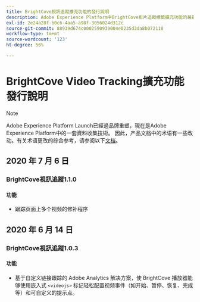 ```yaml
---
title: BrightCove視訊追蹤擴充功能的發行說明
description: Adobe Experience Platform中BrightCove影片追蹤標籤擴充功能的最新發行說明。
exl-id: 2e24a28f-b0c6-4aa5-a98f-3056024d312c
source-git-commit: 88939d674c0002590939004e0235d3da8b072118
workflow-type: tm+mt
source-wordcount: '123'
ht-degree: 56%

---
```


# BrightCove Video Tracking擴充功能發行說明

>[!NOTE]
>
>Adobe Experience Platform Launch已經過品牌重塑，現在是Adobe Experience Platform中的一套資料收集技術。 因此，产品文档中的术语有一些改动。有关术语更改的综合参考，请参阅以下[文档](../../../term-updates.md)。

## 2020 年 7 月 6 日

### BrightCove視訊追蹤1.1.0

#### 功能

* 跟踪页面上多个视频的修补程序

## 2020 年 6 月 14 日

### BrightCove視訊追蹤1.0.3

#### 功能

* 基于自定义链接跟踪的 Adobe Analytics 解决方案，使 BrightCove 播放器能够使用嵌入式 `<videojs>` 标记轻松配置视频事件（如开始、暂停、恢复、完成等）和可自定义的提示点。
